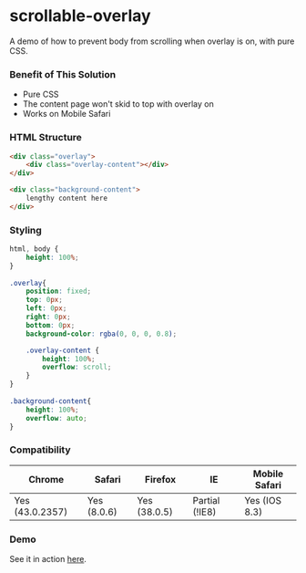 # scrollable-overlay
A demo of how to prevent body from scrolling when overlay is on, with pure CSS.

### Benefit of This Solution

* Pure CSS
* The content page won't skid to top with overlay on
* Works on Mobile Safari

### HTML Structure

```html
<div class="overlay">
    <div class="overlay-content"></div>
</div>

<div class="background-content">
    lengthy content here
</div>
```
                
### Styling

```css
html, body {
    height: 100%;
}
                
.overlay{
    position: fixed;
    top: 0px;
    left: 0px;
    right: 0px;
    bottom: 0px;
    background-color: rgba(0, 0, 0, 0.8);

    .overlay-content {
        height: 100%;
        overflow: scroll;
    }
}
  
.background-content{
    height: 100%;
    overflow: auto;
}
```

### Compatibility

| Chrome | Safari | Firefox | IE | Mobile Safari
--- | --- | --- | --- | ---
Yes (43.0.2357) |	Yes (8.0.6) |	Yes (38.0.5) |	Partial (!IE8) |	Yes (IOS 8.3)

### Demo

See it in action [here](http://www.luxiyalu.com/playground/overlay/).
